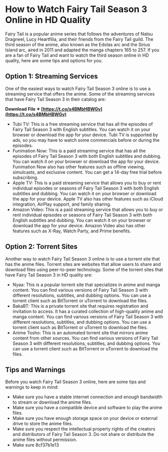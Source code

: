 # How to Watch Fairy Tail Season 3 Online in HD Quality
 
Fairy Tail is a popular anime series that follows the adventures of Natsu Dragneel, Lucy Heartfilia, and their friends from the Fairy Tail guild. The third season of the anime, also known as the Edolas arc and the Sirius Island arc, aired in 2011 and adapted the manga chapters 165 to 257. If you are a fan of Fairy Tail and want to watch the third season online in HD quality, here are some tips and options for you.
 
## Option 1: Streaming Services
 
One of the easiest ways to watch Fairy Tail Season 3 online is to use a streaming service that offers the anime. Some of the streaming services that have Fairy Tail Season 3 in their catalog are:
 
**Download File ✦ [https://t.co/s4BMbHBWGv](https://t.co/s4BMbHBWGv)**


 
- Tubi TV: This is a free streaming service that has all the episodes of Fairy Tail Season 3 with English subtitles. You can watch it on your browser or download the app for your device. Tubi TV is supported by ads, so you may have to watch some commercials before or during the episodes.
- Funimation Now: This is a paid streaming service that has all the episodes of Fairy Tail Season 3 with both English subtitles and dubbing. You can watch it on your browser or download the app for your device. Funimation Now also has other features such as offline viewing, simulcasts, and exclusive content. You can get a 14-day free trial before subscribing.
- Apple TV: This is a paid streaming service that allows you to buy or rent individual episodes or seasons of Fairy Tail Season 3 with both English subtitles and dubbing. You can watch it on your browser or download the app for your device. Apple TV also has other features such as iCloud integration, AirPlay support, and family sharing.
- Amazon Video: This is a paid streaming service that allows you to buy or rent individual episodes or seasons of Fairy Tail Season 3 with both English subtitles and dubbing. You can watch it on your browser or download the app for your device. Amazon Video also has other features such as X-Ray, Watch Party, and Prime benefits.

## Option 2: Torrent Sites
 
Another way to watch Fairy Tail Season 3 online is to use a torrent site that has the anime files. Torrent sites are websites that allow users to share and download files using peer-to-peer technology. Some of the torrent sites that have Fairy Tail Season 3 in HD quality are:

- Nyaa: This is a popular torrent site that specializes in anime and manga content. You can find various versions of Fairy Tail Season 3 with different resolutions, subtitles, and dubbing options. You can use a torrent client such as BitTorrent or uTorrent to download the files.
- BakaBT: This is a private torrent site that requires registration and invitation to access. It has a curated collection of high-quality anime and manga content. You can find various versions of Fairy Tail Season 3 with different resolutions, subtitles, and dubbing options. You can use a torrent client such as BitTorrent or uTorrent to download the files.
- Anime Tosho: This is an automated torrent site that mirrors anime content from other sources. You can find various versions of Fairy Tail Season 3 with different resolutions, subtitles, and dubbing options. You can use a torrent client such as BitTorrent or uTorrent to download the files.

## Tips and Warnings
 
Before you watch Fairy Tail Season 3 online, here are some tips and warnings to keep in mind:

- Make sure you have a stable internet connection and enough bandwidth to stream or download the anime files.
- Make sure you have a compatible device and software to play the anime files.
- Make sure you have enough storage space on your device or external drive to store the anime files.
- Make sure you respect the intellectual property rights of the creators and distributors of Fairy Tail Season 3. Do not share or distribute the anime files without permission.
- Make sure 8cf37b1e13



